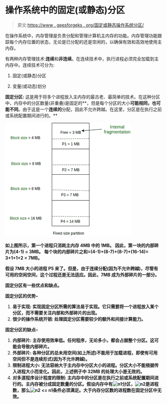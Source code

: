 # 操作系统中的固定(或静态)分区

> 原文:[https://www . geesforgeks . org/固定或静态操作系统分区/](https://www.geeksforgeeks.org/fixed-or-static-partitioning-in-operating-system/)

在操作系统中，内存管理是负责分配和管理计算机主内存的功能。内存管理功能跟踪每个内存位置的状态，无论是已分配的还是空闲的，以确保有效和高效地使用主内存。

有两种内存管理技术:**连续**和**非连续**。在连续技术中，执行进程必须完全加载到主内存中。连续技术可分为:

1.  固定(或静态)分区

2.  变量(或动态)划分

**固定分区:**
这是用于将多个进程放入主内存的最古老、最简单的技术。在这种分区中，内存中的分区数量(非重叠)是固定的**，但是每个分区的大小**可能相同，也可能不同**。由于这是一个**连续的**分配，因此不允许跨越。在这里，分区是在执行之前或系统配置期间进行的。**

**![](img/2dac040846496c0aa3bca8922a25117b.png)**

**如上图所示，第一个进程只消耗主内存 4MB 中的 1MB。
因此，第一块的内部碎片为(4-1) = 3MB。
每个块的内部碎片之和=(4-1)+(8-7)+(8-7)+(16-14)= 3+1+1+2 = 7MB。**

**假设 7MB 大小的进程 P5 来了。但是，由于连续分配(因为不允许跨越)，尽管有可用的空闲空间，这个过程还是无法适应。因此，7MB 成为外部碎片的一部分。**

**固定分区有一些优点和缺点。**

****固定分区的优势–****

1.  ****易于实现:**
    实现固定分区所需的算法易于实现。它只需要将一个进程放入某个分区，而不需要关注内部和外部碎片的出现。** 
2.  ****很少的操作系统开销:**
    处理固定分区需要较少的额外和间接计算能力。** 

****固定分区的缺点–****

1.  ****内部碎片:**
    主存使用效率低。任何程序，无论多小，都会占据整个分区。这可能会导致内部碎片。** 
2.  ****外部碎片:**
    各种分区的总未用空间(如上所述)不能用于加载进程，即使有可用空间但不是连续形式(因为不允许跨越)。** 
3.  ****限制进程大小:**
    无法容纳大于主内存中分区大小的进程。分区大小不能根据传入进程大小而变化。因此，上述例子中 32MB 的处理大小是无效的。** 
4.  ****对多道程序设计程度的限制:**
    主内存中的分区是在执行之前或系统配置期间进行的。主内存被分成固定数量的分区。假设内存中有![n1   ](img/c4a6b1d99c22c33b5965f98b942ad829.png "Rendered by QuickLaTeX.com")分区，![n2   ](img/e33a7441f0a7f4c94944a38d15e9fda1.png "Rendered by QuickLaTeX.com")是进程数，那么![n2 <= n1   ](img/551d83c4039da68107e328d7ce803197.png "Rendered by QuickLaTeX.com")条件必须满足。大于内存分区数的进程数在固定分区中无效。**